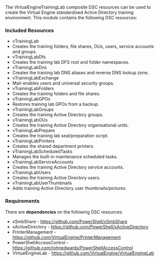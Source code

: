 The VirtualEngineTrainingLab composite DSC resources can be used to create the Virtual Engine standardised
Active Directory training environment. This module contains the following DSC resources:

### Included Resources
* vTrainingLab
 * Creates the training folders, file shares, OUs, users, service accounts and groups.
* vTrainingLabDfs
 * Creates the training lab DFS root and folder namespaces. 
* vTrainingLabDns
 * Creates the training lab DNS aliases and reverse DNS lookup zone. 
* vTrainingLabExchange
 * Mail-enables users and universal security groups.
* vTrainingLabFolders
 * Creates the training folders and file shares.
* vTrainingLabGPOs
 * Restores training lab GPOs from a backup.
* vTrainingLabGroups
 * Creates the training Active Directory groups.
* vTrainingLabOUs
 * Creates the training Active Directory organisational units.
* vTrainingLabPrepare
 * Creates the training lab seal/preparation script.
* vTrainingLabPrinters
 * Creates the shared department printers.
* vTrainingLabScheduledTasks
 * Manages the built-in maintenance scheduled tasks.
* vTrainingLabServiceAccounts
 * Creates the training Active Directory service accounts.
* vTrainingLabUsers
 * Creates the training Active Directory users.
* vTrainingLabUserThumbnails
 * Adds training Active Directory user thumbnails/pictures.

### Requirements
There are __dependencies__ on the following DSC resources:

* xSmbShare - https://github.com/PowerShell/xSmbShare
* xActiveDirectory - https://github.com/PowerShell/xActiveDirectory
* PrinterManagement - https://github.com/VirtualEngine/PrinterManagement
* PowerShellAccessControl - https://github.com/rohnedwards/PowerShellAccessControl
* VirtualEngineLab - https://github.com/VirtualEngine/VirtualEngineLab
